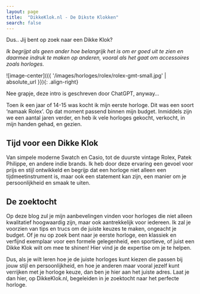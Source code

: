 ```yaml
---
layout: page
title:  "DikkeKlok.nl - De Dikste Klokken"
search: false
---
```

Dus.. Jij bent op zoek naar een Dikke Klok?


*Ik begrijpt als geen ander hoe belangrijk het is om er goed uit te zien en daarmee indruk te maken op anderen, vooral als het gaat om accessoires zoals horloges.*

![image-center]({{ '/images/horloges/rolex/rolex-gmt-small.jpg' | absolute_url }}){: .align-right}

Nee grapje, deze intro is geschreven door ChatGPT, anyway…

Toen ik een jaar of 14-15 was kocht ik mijn eerste horloge. Dit was een soort ‘namaak Rolex’. Op dat moment passend binnen mijn budget. Inmiddels zijn we een aantal jaren verder, en heb ik vele horloges gekocht, verkocht, in mijn handen gehad, en gezien. 

## Tijd voor een Dikke Klok
Van simpele moderne Swatch en Casio, tot de duurste vintage Rolex, Patek Philippe, en andere indie brands. Ik heb door deze ervaring een gevoel voor prijs en stijl ontwikkeld en begrijp dat een horloge niet alleen een tijdmeetinstrument is, maar ook een statement kan zijn, een manier om je persoonlijkheid en smaak te uiten.

## De zoektocht
Op deze blog zul je mijn aanbevelingen vinden voor horloges die niet alleen kwalitatief hoogwaardig zijn, maar ook aantrekkelijk voor iedereen. Ik zal je voorzien van tips en trucs om de juiste keuzes te maken, ongeacht je budget. Of je nu op zoek bent naar je eerste horloge, een klassiek en verfijnd exemplaar voor een formele gelegenheid, een sportieve, of juist een Dikke Klok wilt om mee te shinen! Hier vind je de expertise om je te helpen.

Dus, als je wilt leren hoe je de juiste horloges kunt kiezen die passen bij jouw stijl en persoonlijkheid, en hoe je anderen maar vooral jezelf kunt verrijken met je horloge keuze, dan ben je hier aan het juiste adres. Laat je dan hier, op DikkeKlok.nl, begeleiden in je zoektocht naar het perfecte horloge.